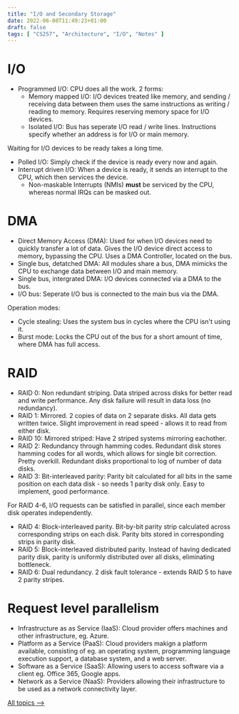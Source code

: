 ```yaml
---
title: "I/O and Secondary Storage"
date: 2022-06-08T11:49:23+01:00
draft: false
tags: [ "CS257", "Architecture", "I/O", "Notes" ]
---
```

# I/O
- Programmed I/O: CPU does all the work. 2 forms:
  - Memory mapped I/O: I/O devices treated like memory, and sending / receiving data between them uses the same instructions as writing / reading to memory. Requires reserving memory space for I/O devices.
  - Isolated I/O: Bus has seperate I/O read / write lines. Instructions specify whether an address is for I/O or main memory.

Waiting for I/O devices to be ready takes a long time.
- Polled I/O: Simply check if the device is ready every now and again.
- Interrupt driven I/O: When a device is ready, it sends an interrupt to the CPU, which then services the device. 
  - Non-maskable Interrupts (NMIs) **must** be serviced by the CPU, whereas normal IRQs can be masked out.

# DMA
- Direct Memory Access (DMA): Used for when I/O devices need to quickly transfer a lot of data. Gives the I/O device direct access to memory, bypassing the CPU. Uses a DMA Controller, located on the bus.
- Single bus, detatched DMA: All modules share a bus, DMA mimicks the CPU to exchange data between I/O and main memory.
- Single bus, intergrated DMA: I/O devices connected via a DMA to the bus.
- I/O bus: Seperate I/O bus is connected to the main bus via the DMA.

Operation modes:
- Cycle stealing: Uses the system bus in cycles where the CPU isn't using it.
- Burst mode: Locks the CPU out of the bus for a short amount of time, where DMA has full access.

# RAID
- RAID 0: Non redundant striping. Data striped across disks for better read and write performance. Any disk failure will result in data loss (no redundancy).
- RAID 1: Mirrored. 2 copies of data on 2 separate disks. All data gets written twice. Slight improvement in read speed - allows it to read from either disk.
- RAID 10: Mirrored striped: Have 2 striped systems mirroring eachother.
- RAID 2: Redundancy through hamming codes. Redundant disk stores hamming codes for all words, which allows for single bit correction. Pretty overkill. Redundant disks proportional to log of number of data disks.
- RAID 3: Bit-interleaved parity: Parity bit calculated for all bits in the same position on each data disk - so needs 1 parity disk only. Easy to implement, good performance.

For RAID 4-6, I/O requests can be satisfied in parallel, since each member disk operates
independently.

- RAID 4: Block-interleaved parity. Bit-by-bit parity strip calculated across corresponding strips on each disk. Parity bits stored in corresponding strips in parity disk.
- RAID 5: Block-interleaved distributed parity. Instead of having dedicated parity disk, parity is uniformly distributed over all disks, eliminating bottleneck.
- RAID 6: Dual redundancy. 2 disk fault tolerance - extends RAID 5 to have 2 parity stripes.

# Request level parallelism
- Infrastructure as as Service (IaaS): Cloud provider offers machines and other infrastructure, eg. Azure.
- Platform as a Service (PaaS): Cloud providers makign a platform available, consisting of eg. an operating system, programming language execution support, a database system, and a web server.
- Software as a Service (SaaS): Allowing users to access software via a client eg. Office 365, Google apps.
- Network as a Service (NaaS): Providers allowing their infrastructure to be used as a network connectivity layer.

[All topics ⟶](/posts/cs257-index/)
